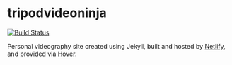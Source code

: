 # tripodvideoninja
[![Build Status](https://travis-ci.org/NaanProphet/tripodvideoninja.svg?branch=master)](https://travis-ci.org/NaanProphet/tripodvideoninja)


Personal videography site created using Jekyll, built and hosted by [Netlify](https://www.netlify.com), and provided via [Hover](https://www.hover.com).